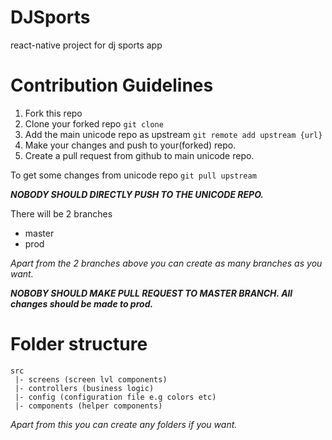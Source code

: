 # DJSports
react-native project for dj sports app


# Contribution Guidelines

1. Fork this repo
2. Clone your forked repo `git clone`
3. Add the main unicode repo as upstream `git remote add upstream {url}`
4. Make your changes and push to your(forked) repo.
5. Create a pull request from github to main unicode repo.

To get some changes from unicode repo `git pull upstream`

__*NOBODY SHOULD DIRECTLY PUSH TO THE UNICODE REPO.*__

There will be 2 branches
- master
- prod

_Apart from the 2 branches above you can create as many branches as you want._

__*NOBOBY SHOULD MAKE PULL REQUEST TO MASTER BRANCH. All changes should be made to prod.*__


# Folder structure
```
src
 |- screens (screen lvl components)
 |- controllers (business logic)
 |- config (configuration file e.g colors etc)
 |- components (helper components)
```

_Apart from this you can create any folders if you want._


